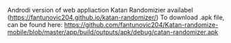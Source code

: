 Androdi version of web appliaction Katan Randomizier availabel (https://fantunovic204.github.io/katan-randomizer/)
To download .apk file, can be found here: https://github.com/fantunovic204/Katan-randomize-mobile/blob/master/app/build/outputs/apk/debug/catan-randomizer.apk
